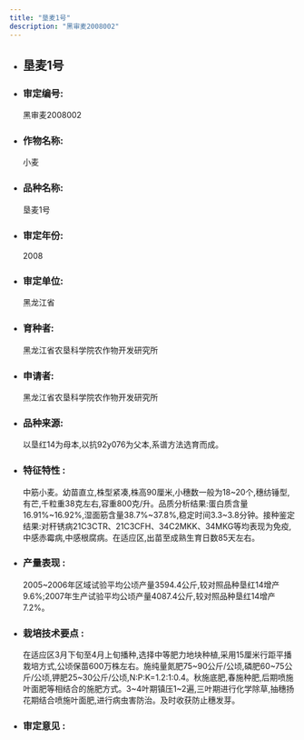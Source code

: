 ```yaml
---
title: "垦麦1号"
description: "黑审麦2008002"
---
```

* ## 垦麦1号
* ###  审定编号:  
   黑审麦2008002

*  ### 作物名称:  
   小麦

*   ###  品种名称: 
    垦麦1号

*   ### 审定年份: 
    2008

*   ### 审定单位:  
    黑龙江省

*   ### 育种者:  
    黑龙江省农垦科学院农作物开发研究所

*   ### 申请者:  
    黑龙江省农垦科学院农作物开发研究所

*   ### 品种来源:  
    以垦红14为母本,以抗92y076为父本,系谱方法选育而成。

*   ### 特征特性 : 
    中筋小麦。幼苗直立,株型紧凑,株高90厘米,小穗数一般为18~20个,穗纺锤型,有芒,千粒重38克左右,容重800克/升。品质分析结果:蛋白质含量16.91%~16.92%,湿面筋含量38.7%~37.8%,稳定时间3.3~3.8分钟。接种鉴定结果:对秆锈病21C3CTR、21C3CFH、34C2MKK、34MKG等均表现为免疫,中感赤霉病,中感根腐病。在适应区,出苗至成熟生育日数85天左右。

*   ### 产量表现 : 
    2005~2006年区域试验平均公顷产量3594.4公斤,较对照品种垦红14增产9.6%;2007年生产试验平均公顷产量4087.4公斤,较对照品种垦红14增产7.2%。

*   ### 栽培技术要点 : 
    在适应区3月下旬至4月上旬播种,选择中等肥力地块种植,采用15厘米行距平播栽培方式,公顷保苗600万株左右。施纯量氮肥75~90公斤/公顷,磷肥60~75公斤/公顷,钾肥25~30公斤/公顷,N:P:K=1.2:1:0.4。秋施底肥,春施种肥,后期喷施叶面肥等相结合的施肥方式。3~4叶期镇压1~2遍,三叶期进行化学除草,抽穗扬花期结合喷施叶面肥,进行病虫害防治。及时收获防止穗发芽。

*   ### 审定意见 : 
    
